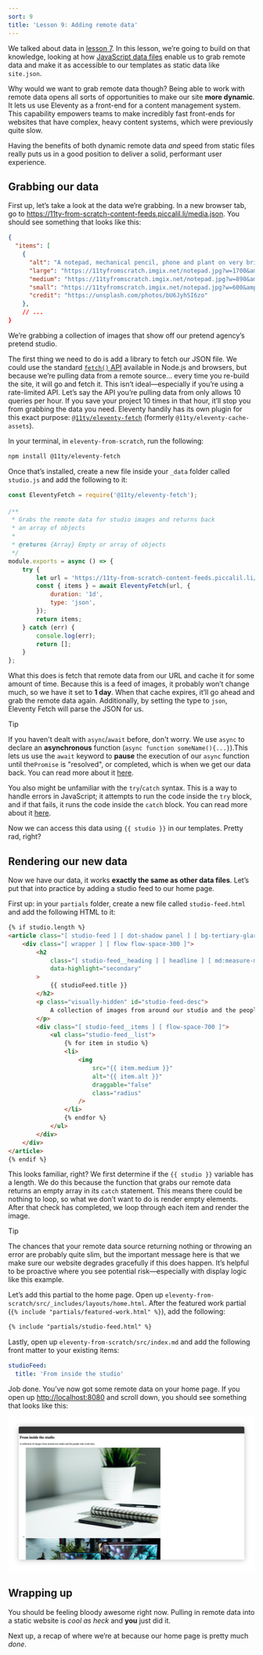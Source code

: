 ```yaml
---
sort: 9
title: 'Lesson 9: Adding remote data'
---
```


We talked about data in [lesson 7](/lesson/7/). In this lesson, we’re going to build on that knowledge, looking at how [JavaScript data files](https://www.11ty.dev/docs/data-js/) enable us to grab remote data and make it as accessible to our templates as static data like `site.json`.

Why would we want to grab remote data though? Being able to work with remote data opens all sorts of opportunities to make our site **more dynamic**. It lets us use Eleventy as a front-end for a content management system. This capability empowers teams to make incredibly fast front-ends for websites that have complex, heavy content systems, which were previously quite slow.

Having the benefits of both dynamic remote data _and_ speed from static files really puts us in a good position to deliver a solid, performant user experience.

## Grabbing our data

First up, let’s take a look at the data we’re grabbing. In a new browser tab, go to <https://11ty-from-scratch-content-feeds.piccalil.li/media.json>. You should see something that looks like this:

```json
{
  "items": [
    {
      "alt": "A notepad, mechanical pencil, phone and plant on very brightly lit desk",
      "large": "https://11tyfromscratch.imgix.net/notepad.jpg?w=1700&amp;q=60&amp;auto=format",
      "medium": "https://11tyfromscratch.imgix.net/notepad.jpg?w=890&amp;q=60&amp;auto=format",
      "small": "https://11tyfromscratch.imgix.net/notepad.jpg?w=600&amp;q=60&amp;auto=format",
      "credit": "https://unsplash.com/photos/bU6JyhSI6zo"
    },
    // ...
}
```

We’re grabbing a collection of images that show off our pretend agency’s pretend studio.

The first thing we need to do is add a library to fetch our JSON file. We could use the standard [`fetch()` API](https://developer.mozilla.org/en-US/docs/Web/API/Fetch_API) available in Node.js and browsers, but
because we’re pulling data from a remote source... every time you re-build the site, it will go and fetch it. This isn’t ideal—especially if you’re using a rate-limited API. Let’s say the API you’re pulling data from only allows 10 queries per hour. If you save your project 10 times in that hour, it’ll stop you from grabbing the data you need. Eleventy handily has its own plugin for this exact purpose: [`@11ty/eleventy-fetch`](https://www.11ty.dev/docs/plugins/fetch/) (formerly `@11ty/eleventy-cache-assets`).

In your terminal, in `eleventy-from-scratch`, run the following:

```sh
npm install @11ty/eleventy-fetch
```

Once that’s installed, create a new file inside your `_data` folder called `studio.js` and add the following to it:

```js
const EleventyFetch = require('@11ty/eleventy-fetch');

/**
 * Grabs the remote data for studio images and returns back
 * an array of objects
 *
 * @returns {Array} Empty or array of objects
 */
module.exports = async () => {
	try {
		let url = 'https://11ty-from-scratch-content-feeds.piccalil.li/media.json';
		const { items } = await EleventyFetch(url, {
			duration: '1d',
			type: 'json',
		});
		return items;
	} catch (err) {
		console.log(err);
		return [];
	}
};
```

What this does is fetch that remote data from our URL and cache it for some amount of time. Because this is a feed of images, it probably won’t change much, so we have it set to **1 day**. When that cache expires, it’ll go ahead and grab the remote data again. Additionally, by setting the type to `json`, Eleventy Fetch will parse the JSON for us.

> [!TIP]
> If you haven't dealt with `async`/`await` before, don't worry. We use `async` to declare an **asynchronous** function (`async function someName(){...}`).This lets us use the `await` keyword to **pause** the execution of our `async` function until the`Promise` is "resolved", or completed, which is when we get our data back.
> You can read more about it [here](https://developer.mozilla.org/en-US/docs/Learn/JavaScript/Asynchronous/Async_await).
>
> You also might be unfamiliar with the `try`/`catch` syntax. This is a way to handle errors in JavaScript; it attempts to run the code inside the `try` block, and if that fails, it runs the code inside the `catch` block. You can read more about it [here](https://developer.mozilla.org/en-US/docs/Web/JavaScript/Reference/Statements/try...catch).

Now we can access this data using `{{ studio }}` in our templates. Pretty rad, right?

## Rendering our new data

Now we have our data, it works **exactly the same as other data files**. Let’s put that into practice by adding a studio feed to our home page.

First up: in your `partials` folder, create a new file called `studio-feed.html` and add the following HTML to it:

```html
{% if studio.length %}
<article class="[ studio-feed ] [ dot-shadow panel ] [ bg-tertiary-glare ]">
	<div class="[ wrapper ] [ flow flow-space-300 ]">
		<h2
			class="[ studio-feed__heading ] [ headline ] [ md:measure-micro ]"
			data-highlight="secondary"
		>
			{{ studioFeed.title }}
		</h2>
		<p class="visually-hidden" id="studio-feed-desc">
			A collection of images from around our studio and the people who work here.
		</p>
		<div class="[ studio-feed__items ] [ flow-space-700 ]">
			<ul class="studio-feed__list">
				{% for item in studio %}
				<li>
					<img
						src="{{ item.medium }}"
						alt="{{ item.alt }}"
						draggable="false"
						class="radius"
					/>
				</li>
				{% endfor %}
			</ul>
		</div>
	</div>
</article>
{% endif %}
```

This looks familiar, right? We first determine if the `{{ studio }}` variable has a length. We do this because the function that grabs our remote data returns an empty array in its `catch` statement. This means there could be nothing to loop, so what we don’t want to do is render empty elements. After that check has completed, we loop through each item and render the image.

> [!TIP]
> The chances that your remote data source returning nothing or throwing an error are probably quite slim, but the important message here is that we make sure our website degrades gracefully if this does happen. It’s helpful to be proactive where you see potential risk—especially with display logic like this example.

Let’s add this partial to the home page. Open up `eleventy-from-scratch/src/_includes/layouts/home.html`. After the featured work partial (`{% include "partials/featured-work.html" %}`), add the following:

```html
{% include "partials/studio-feed.html" %}
```

Lastly, open up `eleventy-from-scratch/src/index.md` and add the following front matter to your existing items:

```yaml
studioFeed:
  title: 'From inside the studio'
```

Job done. You’ve now got some remote data on your home page. If you open up <http://localhost:8080> and scroll down, you should see something that looks like this:

![The addition of various hipster studio images on the home page](/images/ss-studio-feed.jpg)

## Wrapping up

You should be feeling bloody awesome right now. Pulling in remote data into a static website is _cool as heck_ and **you** just did it.

Next up, a recap of where we’re at because our home page is pretty much _done_.
